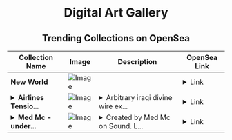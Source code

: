 <div align="center">

# Digital Art Gallery

## Trending Collections on OpenSea

| Collection Name                       | Image                                                                                     | Description                       | OpenSea Link                                                                                          |
|---------------------------------------|-------------------------------------------------------------------------------------------|-----------------------------------|--------------------------------------------------------------------------------------------------------|
| **New World** | ![Image](https://i.seadn.io/s/raw/files/f58e76f8d1d5a312e5dc1aea6e06a679.png?w=500&auto=format?w=200&auto=format) |  | <details><summary>Link</summary>[New World](https://opensea.io/collection/new-world-94)</details> |
| **<details><summary>Airlines Tensio...</summary>Airlines Tension</details>** | ![Image](https://i.seadn.io/s/raw/files/3d203b0c89ea4a3a8a3f4a5dd4073a2b.jpg?w=500&auto=format?w=200&auto=format) | <details><summary>Arbitrary iraqi divine wire ex...</summary>Arbitrary iraqi divine wire explosion</details> | <details><summary>Link</summary>[Airlines Tension](https://opensea.io/collection/airlines-tension)</details> |
| **<details><summary>Med Mc  - under...</summary>Med Mc  - underground</details>** | ![Image](https://i.seadn.io/s/raw/files/eaf56b96e64bd8eb906c523d943275e6.jpg?w=500&auto=format?w=200&auto=format) | <details><summary>Created by Med Mc  on Sound. L...</summary>Created by Med Mc  on Sound. Leave a comment on the song at https://www.sound.xyz/medmc/underground</details> | <details><summary>Link</summary>[Med Mc  - underground](https://opensea.io/collection/med-mc-underground)</details> |

</div>